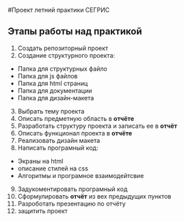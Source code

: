 #Проект летний практики СЕГРИС

## Этапы работы над практикой

1. Создать репозиторный проект 
2. Создание структурного проекта: 
  + Папка для структурных файло
  + Папка для js файлов
  + Папка для html страниц
  + Папка для документации
  + Папка для дизайн-макета
3. Выбрать тему проекта
4. Описать предметную область в **отчёте**
5. Разработать структуру проекта и записать ее в **отчёт**
6. Описать функционал проекта в **отчёте**
7. Реализовать дизайн макета
8. Написать програмный код:
  + Экраны на html
  + описание стилей на css
  + Алгоритмы и програмное взаимодейтсвие
9. Задукоментировать програмный код
10. Сформулировать **отчёт** из вех предыдущих пунктов
11. Разроботать презентацию по отчёту
12. защитить проект
